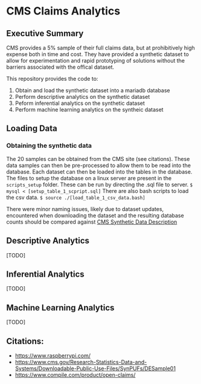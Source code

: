 # CMS Claims Analytics

## Executive Summary
CMS provides a 5% sample of their full claims data, but at prohibitively high expense both in time and cost. They have provided a synthetic dataset to allow for experimentation and rapid prototyping of solutions without the barriers associated with the offical dataset. 

This repository provides the code to: 
1. Obtain and load the synthetic dataset into a mariadb database
2. Perform descriptive analytics on the synthetic dataset
3. Peform inferential analytics on the synthetic dataset
3. Perform machine learning analytics on the syntheic dataset

## Loading Data
### Obtaining the synthetic data
The 20 samples can be obtained from the CMS site (see citations). These data samples can then be pre-processed to allow them to be read into the database. Each dataset can then be loaded into the tables in the database. 
The files to setup the database on a linux server are present in the ` scripts_setup ` folder. These can be run by directing the .sql file to server. ` $ mysql < [setup_table_1_scpript.sql] ` There are also bash scripts to load the csv data. ` $ source ./[load_table_1_csv_data.bash] `

There were minor naming issues, likely due to dataset updates, encountered when downloading the dataset and the resulting database counts should be compared against [CMS Synthetic Data Description](https://www.cms.gov/Research-Statistics-Data-and-Systems/Downloadable-Public-Use-Files/SynPUFs/DE_Syn_PUF)

## Descriptive Analytics
[TODO]

## Inferential Analytics
[TODO]

## Machine Learning Analytics
[TODO]

## Citations:
- https://www.raspberrypi.com/
- https://www.cms.gov/Research-Statistics-Data-and-Systems/Downloadable-Public-Use-Files/SynPUFs/DESample01
- https://www.compile.com/product/open-claims/




